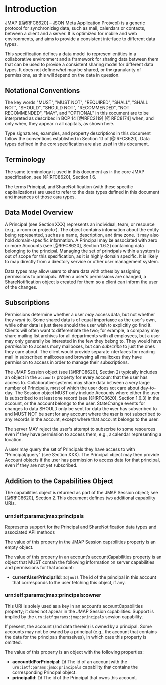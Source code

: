 # Introduction

JMAP ([@!RFC8620] – JSON Meta Application Protocol) is a generic protocol for synchronizing data, such as mail, calendars or contacts, between a client and a server. It is optimized for mobile and web environments, and aims to provide a consistent interface to different data types.

This specification defines a data model to represent entities in a collaborative environment and a framework for sharing data between them that can be used to provide a consistent sharing model for different data types. It does not define *what* may be shared, or the granularity of permissions, as this will depend on the data in question.

## Notational Conventions

The key words "MUST", "MUST NOT", "REQUIRED", "SHALL", "SHALL NOT", "SHOULD", "SHOULD NOT", "RECOMMENDED", "NOT RECOMMENDED", "MAY", and "OPTIONAL" in this document are to be interpreted as described in BCP 14 [@!RFC2119] [@!RFC8174] when, and only when, they appear in all capitals, as shown here.

Type signatures, examples, and property descriptions in this document follow the conventions established in Section 1.1 of [@!RFC8620].  Data types defined in the core specification are also used in this document.

## Terminology

The same terminology is used in this document as in the core JMAP specification, see [@!RFC8620], Section 1.6.

The terms Principal, and ShareNotification (with these specific capitalizations) are used to refer to the data types defined in this document and instances of those data types.

## Data Model Overview

A Principal (see Section XXX) represents an individual, team, or resource (e.g., a room or projector). The object contains information about the entity being represented, such as a name, description, and time zone. It may also hold domain-specific information. A Principal may be associated with zero or more Accounts (see [@!RFC8620], Section 1.6.2) containing data belonging to the principal. Managing the set of principals within a system is out of scope for this specification, as it is highly domain specific. It is likely to map directly from a directory service or other user management system.

Data types may allow users to share data with others by assigning permissions to principals. When a user's permissions are changed, a ShareNotification object is created for them so a client can inform the user of the changes.

## Subscriptions

Permissions determine whether a user *may* access data, but not whether they *want* to. Some shared data is of equal importance as the user's own, while other data is just there should the user wish to explicitly go find it. Clients will often want to differentiate the two; for example, a company may share mailing list archives for all departments with all employees, but a user may only generally be interested in the few they belong to. They would have *permission* to access many mailboxes, but can *subscribe* to just the ones they care about. The client would provide separate interfaces for reading mail in subscribed mailboxes and browsing all mailboxes they have permission to access in order to manage their subscriptions.

The JMAP Session object (see [@!RFC8620], Section 2) typically includes an object in the `accounts` property for every account that the user has access to. Collaborative systems may share data between a very large number of Principals, most of which the user does not care about day-to-day. The Session object MUST only include Accounts where either the user is subscribed to at least one record (see [@!RFC8620], Section 1.6.3) in the account, or the account belongs to the user. StateChange events for changes to data SHOULD only be sent for data the user has subscribed to and MUST NOT be sent for any account where the user is not subscribed to any records in the account, except where that account belongs to the user.

The server MAY reject the user's attempt to subscribe to some resources even if they have permission to access them, e.g., a calendar representing a location.

A user may query the set of Principals they have access to with "Principal/query" (see Section XXX). The Principal object may then provide Account objects if the user has permission to access data for that principal, even if they are not yet subscribed.

## Addition to the Capabilities Object

The capabilities object is returned as part of the JMAP Session object; see [@!RFC8620], Section 2. This document defines two additional capability URIs.

### urn:ietf:params:jmap:principals

Represents support for the Principal and ShareNotification data types and associated API methods.

The value of this property in the JMAP Session capabilities property is an empty object.

The value of this property in an account’s accountCapabilities property is an object that MUST contain the following information on server capabilities and permissions for that account:

- **currentUserPrincipalId**: `Id|null`
  The id of the principal in this account that corresponds to the user fetching this object, if any.

### urn:ietf:params:jmap:principals:owner

This URI is solely used as a key in an account’s accountCapabilities property; it does not appear in the JMAP Session capabilities. Support is implied by the `urn:ietf:params:jmap:principals` session capability.

If present, the account (and data therein) is owned by a principal. Some accounts may not be owned by a principal (e.g., the account that contains the data for the principals themselves), in which case this property is omitted.

The value of this property is an object with the following properties:

- **accountIdForPrincipal**: `Id`
  The id of an account with the `urn:ietf:params:jmap:principals`
  capability that contains the corresponding Principal object.
- **principalId**: `Id`
  The id of the Principal that owns this account.
